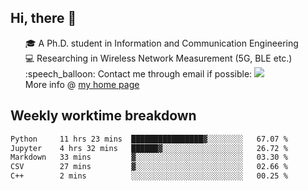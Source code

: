 <h2 > Hi, there 👋 </h3>

<div >
 <ul>
 🎓 A Ph.D. student in Information and Communication Engineering <br>
 💻 Researching in Wireless Network Measurement (5G, BLE etc.)<br>
 :speech_balloon: Contact me through email if possible: <a href="mailto:ethanjia@sjtu.edu.cn"><img src="https://img.shields.io/badge/-ethanjia@sjtu.edu.cn-c14438?style=plastic&logo=Gmail&logoColor=white&link=mailto:mailto:ethanjia@sjtu.edu.cn"></a> <br>
  More info @ <a href="https://haifengjia.github.io">my home page</a>
 </ul>
</div>

<h2 >
Weekly worktime breakdown
</h1>


<!--START_SECTION:waka-->

```txt
Python     11 hrs 23 mins  ████████████████▓░░░░░░░░   67.07 %
Jupyter    4 hrs 32 mins   ██████▓░░░░░░░░░░░░░░░░░░   26.72 %
Markdown   33 mins         ▓░░░░░░░░░░░░░░░░░░░░░░░░   03.30 %
CSV        27 mins         ▓░░░░░░░░░░░░░░░░░░░░░░░░   02.66 %
C++        2 mins          ░░░░░░░░░░░░░░░░░░░░░░░░░   00.25 %
```

<!--END_SECTION:waka-->


